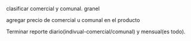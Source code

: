
clasificar 
comercial y comunal.
granel

agregar precio  de comercial u comunal en el producto

Terminar reporte diario(indivual-comercial/comunal)
y mensual(es todo).
